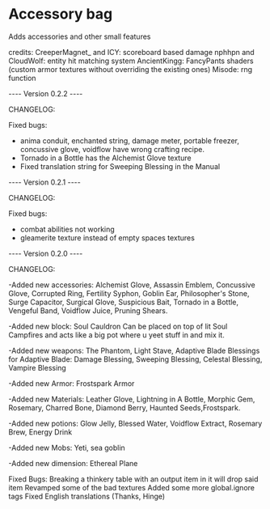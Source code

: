 # Accessory bag
 Adds accessories and other small features

credits:
CreeperMagnet_ and ICY: scoreboard based damage
nphhpn and CloudWolf: entity hit matching system
AncientKingg: FancyPants shaders (custom armor textures without overriding the existing ones)
Misode: rng function



---- Version 0.2.2 ----


CHANGELOG:

Fixed bugs:
- anima conduit, enchanted string, damage meter, portable freezer, concussive glove, voidflow have wrong crafting recipe.
- Tornado in a Bottle has the Alchemist Glove texture
- Fixed translation string for Sweeping Blessing in the Manual


---- Version 0.2.1 ----


CHANGELOG:

Fixed bugs:
- combat abilities not working
- gleamerite texture instead of empty spaces textures


---- Version 0.2.0 ----


CHANGELOG:

-Added new accessories:
Alchemist Glove, Assassin Emblem, Concussive Glove, Corrupted Ring, Fertility Syphon, Goblin Ear, Philosopher's Stone, Surge Capacitor, Surgical Glove, Suspicious Bait, Tornado in a Bottle, Vengeful Band, Voidflow Juice, Pruning Shears.

-Added new block: Soul Cauldron
Can be placed on top of lit Soul Campfires and acts like a big pot where u yeet stuff in and mix it.

-Added new weapons:
The Phantom, Light Stave, Adaptive Blade
Blessings for Adaptive Blade: Damage Blessing, Sweeping Blessing, Celestal Blessing, Vampire Blessing

-Added new Armor: Frostspark Armor

-Added new Materials: Leather Glove, Lightning in A Bottle, Morphic Gem, Rosemary, Charred Bone, Diamond Berry, Haunted Seeds,Frostspark.

-Added new potions: Glow Jelly, Blessed Water, Voidflow Extract, Rosemary Brew, Energy Drink

-Added new Mobs: Yeti, sea goblin

-Added new dimension: Ethereal Plane

Fixed Bugs:
Breaking a thinkery table with an output item in it will drop said item
Revamped some of the bad textures
Added some more global.ignore tags
Fixed English translations (Thanks, Hinge)